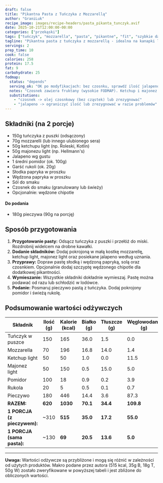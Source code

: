 ```yaml
---
draft: false  
title: "Pikantna Pasta z Tuńczyka z Mozzarellą"  
author: "GraniLuk"  
recipe_image: images/recipe-headers/pasta_pikanta_tunczyk.avif
date: 2025-10-21T12:00:00-00:00  
categories: ["przekąski"]  
tags: ["tuńczyk", "mozzarella", "pasta", "pikantne", "fit", "szybkie danie"]  
tagline: "Pikantna pasta z tuńczyka z mozzarellą - idealna na kanapki lub jako przekąska."  
servings: 2  
prep_time: 10  
cook: false  
calories: 258
protein: 17.5
fat: 9
carbohydrate: 25
fodmap:
  status: "depends"
  serving_ok: "OK po modyfikacjach: bez czosnku, sprawdź ilość jalapeno"
  notes: "Czosnek zawiera fruktany (wysokie FODMAP). Ketchup i majonez light zazwyczaj OK w małych ilościach. Jalapeno może być problematyczne dla niektórych osób."
  substitutions:
    - "czosnek -> olej czosnkowy (bez cząstek) lub zrezygnować"
    - "jalapeno -> ograniczyć ilość lub zrezygnować w razie problemów"
---
```


## Składniki (na 2 porcje)
*   150g tuńczyka z puszki (odsączony)
*   70g mozzarelli (lub innego ulubionego sera)
*   50g ketchupu light (np. Roleski, Kotlin)
*   50g majonezu light (np. Hellmann's)
*   Jalapeno wg gustu
*   1 średni pomidor (ok. 100g)
*   Garść rukoli (ok. 20g)
*   Słodka papryka w proszku
*   Wędzona papryka w proszku
*   Sól do smaku
*   Czosnek do smaku (granulowany lub świeży)
*   Opcjonalnie: wędzone chipotle

#### Do podania
*   180g pieczywa (90g na porcję)

## Sposób przygotowania
1.  **Przygotowanie pasty:** Odsącz tuńczyka z puszki i przełóż do miski. Rozdrobnij widelcem na drobne kawałki.
2.  **Dodanie składników:** Dodaj pokrojoną w małą kostkę mozzarellę, ketchup light, majonez light oraz posiekane jalapeno według uznania.
3.  **Przyprawy:** Dopraw pastę słodką i wędzoną papryką, solą oraz czosnkiem. Opcjonalnie dodaj szczyptę wędzonego chipotle dla dodatkowej pikantności.
4.  **Wymieszanie:** Wszystkie składniki dokładnie wymieszaj. Pastę można podawać od razu lub schłodzić w lodówce.
5.  **Podanie:** Posmaruj pieczywo pastą z tuńczyka. Dodaj pokrojony pomidor i świeżą rukolę.

## Podsumowanie wartości odżywczych

| Składnik           | Ilość (g) | Kalorie (kcal) | Białko (g) | Tłuszcze (g) | Węglowodany (g) |
|--------------------|-----------|----------------|------------|--------------|-----------------|
| Tuńczyk w puszce   | 150       | 165            | 36.0       | 1.5          | 0.0             |
| Mozzarella         | 70        | 196            | 16.8       | 14.0         | 1.4             |
| Ketchup light      | 50        | 50             | 1.0        | 0.0          | 11.5            |
| Majonez light      | 50        | 150            | 0.5        | 15.0         | 5.0             |
| Pomidor            | 100       | 18             | 0.9        | 0.2          | 3.9             |
| Rukola             | 20        | 5              | 0.5        | 0.1          | 0.7             |
| Pieczywo           | 180       | 446            | 14.4       | 3.6          | 87.3            |
| **RAZEM:**         | **620**   | **1030**       | **70.1**   | **34.4**     | **109.8**       |
| **1 PORCJA (z pieczywem):** | ~310 | **515** | **35.0** | **17.2** | **55.0** |
| **1 PORCJA (sama pasta):** | ~130 | **69** | **20.5** | **13.6** | **5.0** |

---

**Uwaga:** Wartości odżywcze są przybliżone i mogą się różnić w zależności od użytych produktów. Makro podane przez autora (515 kcal, 35g B, 18g T, 50g W) zostało zweryfikowane w powyższej tabeli i jest zbliżone do obliczonych wartości.
